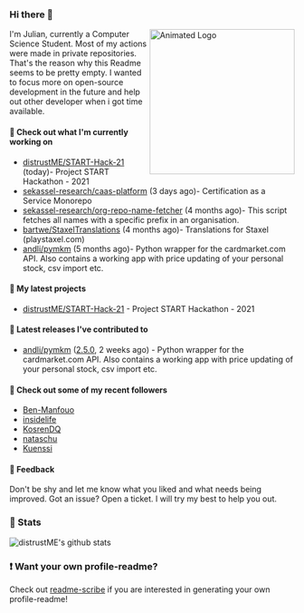 ### Hi there 👋

<img align="right" src="https://github.com/distrustME/distrustME/blob/master/assets/animated-logo.gif" alt="Animated Logo" width="256" height="256" />
I'm Julian, currently a Computer Science Student. Most of my actions were made in private repositories. That's the reason why this Readme seems to be pretty empty.
I wanted to focus more on open-source development in the future and help out other developer when i got time available.

#### 👷 Check out what I'm currently working on

- [distrustME/START-Hack-21](https://github.com/distrustME/START-Hack-21) (today)- Project START Hackathon - 2021
- [sekassel-research/caas-platform](https://github.com/sekassel-research/caas-platform) (3 days ago)- Certification as a Service Monorepo
- [sekassel-research/org-repo-name-fetcher](https://github.com/sekassel-research/org-repo-name-fetcher) (4 months ago)- This script fetches all names with a specific prefix in an organisation.
- [bartwe/StaxelTranslations](https://github.com/bartwe/StaxelTranslations) (4 months ago)- Translations for Staxel (playstaxel.com)
- [andli/pymkm](https://github.com/andli/pymkm) (5 months ago)- Python wrapper for the cardmarket.com API. Also contains a working app with price updating of your personal stock, csv import etc.

#### 🌱 My latest projects

- [distrustME/START-Hack-21](https://github.com/distrustME/START-Hack-21) - Project START Hackathon - 2021

#### 🔭 Latest releases I've contributed to

- [andli/pymkm](https://github.com/andli/pymkm) ([2.5.0](https://github.com/andli/pymkm/releases/tag/2.5.0), 2 weeks ago) - Python wrapper for the cardmarket.com API. Also contains a working app with price updating of your personal stock, csv import etc.

#### 👯 Check out some of my recent followers

- [Ben-Manfouo](https://github.com/Ben-Manfouo)
- [insidelife](https://github.com/insidelife)
- [KosrenDQ](https://github.com/KosrenDQ)
- [nataschu](https://github.com/nataschu)
- [Kuenssi](https://github.com/Kuenssi)

#### 💬 Feedback
Don't be shy and let me know what you liked and what needs being improved. 
Got an issue? Open a ticket. I will try my best to help you out.

### 🔅 Stats
![distrustME's github stats](https://github-readme-stats.vercel.app/api?username=distrustME&show_icons=true&theme=dracula)

### ❗ Want your own profile-readme?
Check out [readme-scribe](https://github.com/muesli/readme-scribe) if you are interested in generating your own profile-readme!
